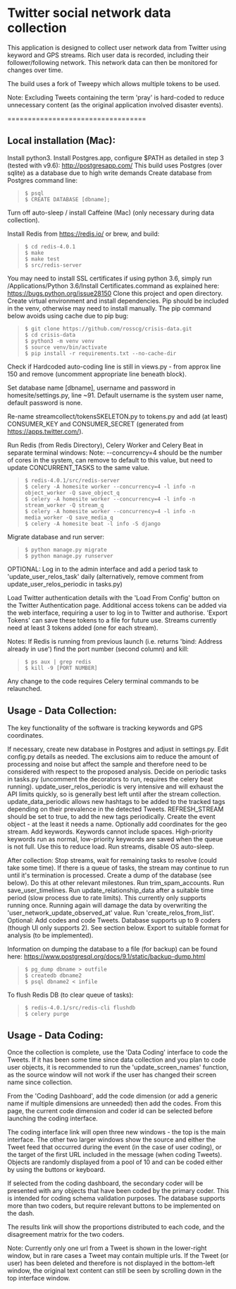 Twitter social network data collection
==================================

This application is designed to collect user network data from Twitter using keyword and GPS streams. Rich user data is recorded, including their follower/following network. This network data can then be monitored for changes over time.

The build uses a fork of Tweepy which allows multiple tokens to be used.

Note: Excluding Tweets containing the term 'pray' is hard-coded to reduce unnecessary content (as the original application involved disaster events).

==================================

Local installation (Mac):
------------
Install python3.
Install Postgres.app, configure $PATH as detailed in step 3 (tested with v9.6): http://postgresapp.com/
This build uses Postgres (over sqlite) as a database due to high write demands
Create database from Postgres command line:

> ```
> $ psql
> $ CREATE DATABASE [dbname];
> ```

Turn off auto-sleep / install Caffeine (Mac) (only necessary during data collection).

Install Redis from https://redis.io/ or brew, and build:

> ```
> $ cd redis-4.0.1
> $ make
> $ make test
> $ src/redis-server
> ```

You may need to install SSL certificates if using python 3.6, simply run /Applications/Python 3.6/Install Certificates.command as explained here: https://bugs.python.org/issue28150
Clone this project and open directory. Create virtual environment and install dependencies. Pip should be included in the venv, otherwise may need to install manually. The pip command below avoids using cache due to pip bug:

> ```
> $ git clone https://github.com/rosscg/crisis-data.git
> $ cd crisis-data
> $ python3 -m venv venv
> $ source venv/bin/activate
> $ pip install -r requirements.txt --no-cache-dir
> ```

Check if Hardcoded auto-coding line is still in views.py - from approx line 150 and remove (uncomment appropriate line beneath block).

Set database name [dbname], username and password in homesite/settings.py, line ~91.
Default username is the system user name, default password is none.

Re-name streamcollect/tokensSKELETON.py to tokens.py and add (at least) CONSUMER_KEY and CONSUMER_SECRET (generated from https://apps.twitter.com/).

Run Redis (from Redis Directory), Celery Worker and Celery Beat in separate terminal windows:
Note: --concurrency=4 should be the number of cores in the system, can remove to default to this value, but need to update CONCURRENT_TASKS to the same value.

> ```
> $ redis-4.0.1/src/redis-server
> $ celery -A homesite worker --concurrency=4 -l info -n object_worker -Q save_object_q
> $ celery -A homesite worker --concurrency=4 -l info -n stream_worker -Q stream_q
> $ celery -A homesite worker --concurrency=4 -l info -n media_worker -Q save_media_q
> $ celery -A homesite beat -l info -S django
> ```

Migrate database and run server:
> ```
> $ python manage.py migrate
> $ python manage.py runserver
> ```

  OPTIONAL: Log in to the admin interface and add a period task to 'update_user_relos_task' daily (alternatively, remove comment from update_user_relos_periodic in tasks.py)

Load Twitter authentication details with the 'Load From Config' button on the Twitter Authentication page.
Additional access tokens can be added via the web interface, requiring a user to log in to Twitter and authorise. 'Export Tokens' can save these tokens to a file for future use.
Streams currently need at least 3 tokens added (one for each stream).

Notes:
If Redis is running from previous launch (i.e. returns 'bind: Address already in use') find the port number (second column) and kill:
> ```
> $ ps aux | grep redis
> $ kill -9 [PORT NUMBER]
> ```

Any change to the code requires Celery terminal commands to be relaunched.


Usage - Data Collection:
------------
The key functionality of the software is tracking keywords and GPS coordinates.

If necessary, create new database in Postgres and adjust in settings.py.
Edit config.py details as needed.
  The exclusions aim to reduce the amount of processing and noise but affect the sample and therefore need to be considered with respect to the proposed analysis.
Decide on periodic tasks in tasks.py (uncomment the decorators to run, requires the celery beat running).
  update_user_relos_periodic is very intensive and will exhaust the API limits quickly, so is generally best left until after the stream collection.
  update_data_periodic allows new hashtags to be added to the tracked tags depending on their prevalence in the detected Tweets. REFRESH_STREAM should be set to true, to add the new tags periodically.
Create the event object - at the least it needs a name. Optionally add coordinates for the geo stream.
Add keywords. Keywords cannot include spaces.
High-priority keywords run as normal, low-priority keywords are saved when the queue is not full. Use this to reduce load.
Run streams, disable OS auto-sleep.

After collection:
  Stop streams, wait for remaining tasks to resolve (could take some time). If there is a queue of tasks, the stream may continue to run until it's termination is processed.
  Create a dump of the database (see below). Do this at other relevant milestones.
  Run trim_spam_accounts.
  Run save_user_timelines.
  Run update_relationship_data after a suitable time period (slow process due to rate limits). This currently only supports running once. Running again will damage the data by overwriting the 'user_network_update_observed_at' value.
  Run 'create_relos_from_list'.
  Optional: Add codes and code Tweets. Database supports up to 9 coders (though UI only supports 2). See section below.
  Export to suitable format for analysis (to be implemented).

Information on dumping the database to a file (for backup) can be found here:
https://www.postgresql.org/docs/9.1/static/backup-dump.html

> ```
> $ pg_dump dbname > outfile
> $ createdb dbname2
> $ psql dbname2 < infile
> ```

To flush Redis DB (to clear queue of tasks):
> ```
> $ redis-4.0.1/src/redis-cli flushdb
> $ celery purge
> ```


Usage - Data Coding:
------------
Once the collection is complete, use the 'Data Coding' interface to code the Tweets. If it has been some time since data collection and you plan to code user objects, it is recommended to run the 'update_screen_names' function, as the source window will not work if the user has changed their screen name since collection.

From the 'Coding Dashboard', add the code dimension (or add a generic name if multiple dimensions are unneeded) then add the codes. From this page, the current code dimension and coder id can be selected before launching the coding interface.

The coding interface link will open three new windows - the top is the main interface. The other two larger windows show the source and either the Tweet feed that occurred during the event (in the case of user coding), or the target of the first URL included in the message (when coding Tweets).
Objects are randomly displayed from a pool of 10 and can be coded either by using the buttons or keyboard.

If selected from the coding dashboard, the secondary coder will be presented with any objects that have been coded by the primary coder. This is intended for coding schema validation purposes. The database supports more than two coders, but require relevant buttons to be implemented on the dash.

The results link will show the proportions distributed to each code, and the disagreement matrix for the two coders.

Note:
  Currently only one url from a Tweet is shown in the lower-right window, but in rare cases a Tweet may contain multiple urls.
  If the Tweet (or user) has been deleted and therefore is not displayed in the bottom-left window, the original text content can still be seen by scrolling down in the top interface window.
